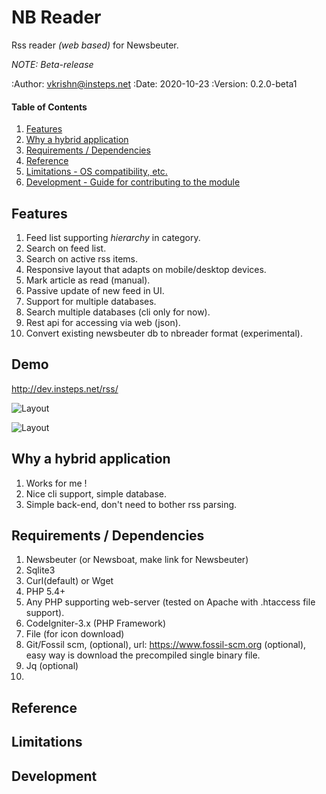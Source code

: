 
# NB Reader

Rss reader *(web based)* for Newsbeuter.

_NOTE: Beta-release_

:Author:    vkrishn@insteps.net
:Date:      2020-10-23
:Version:   0.2.0-beta1

#### Table of Contents

1. [Features](#features)
2. [Why a hybrid application](#why-a-hybrid-application)
3. [Requirements / Dependencies](#requirements--dependencies)
4. [Reference](#reference)
5. [Limitations - OS compatibility, etc.](#limitations)
6. [Development - Guide for contributing to the module](#development)

## Features

1. Feed list supporting *hierarchy* in category.
2. Search on feed list.
3. Search on active rss items.
4. Responsive layout that adapts on mobile/desktop devices.
5. Mark article as read (manual).
6. Passive update of new feed in UI.
7. Support for multiple databases.
8. Search multiple databases (cli only for now).
9. Rest api for accessing via web (json).
10. Convert existing newsbeuter db to nbreader format (experimental).

## Demo

http://dev.insteps.net/rss/

![Layout](http://download.tuxfamily.org/pmreader/screenshots/nbreader-layout-01.png)

![Layout](http://download.tuxfamily.org/pmreader/screenshots/nbreader-layout-02.png)

## Why a hybrid application

1. Works for me !
2. Nice cli support, simple database.
3. Simple back-end, don't need to bother rss parsing.

## Requirements / Dependencies

1. Newsbeuter (or Newsboat, make link for Newsbeuter)
2. Sqlite3
3. Curl(default) or Wget
4. PHP 5.4+
5. Any PHP supporting web-server (tested on Apache with .htaccess file support).
6. CodeIgniter-3.x (PHP Framework)
7. File (for icon download)
8. Git/Fossil scm,  (optional),
   url: https://www.fossil-scm.org (optional),
   easy way is download the precompiled single binary file.
9. Jq (optional)
10. 

## Reference

## Limitations

## Development


